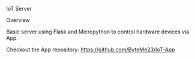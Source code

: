 IoT Server

Overview

Basic server using Flask and Micropython to control hardware devices via App.

Checkout the App repository: https://github.com/ByteMe23/IoT-App
